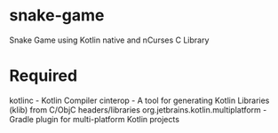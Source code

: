 # snake-game
Snake Game using Kotlin native and nCurses C Library

# Required
kotlinc - Kotlin Compiler
cinterop - A tool for generating Kotlin Libraries (klib) from C/ObjC headers/libraries
org.jetbrains.kotlin.multiplatform - Gradle plugin for multi-platform Kotlin projects


